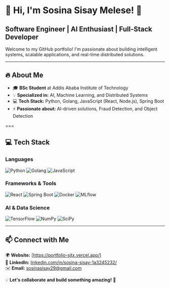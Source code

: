 # 👋 Hi, I'm Sosina Sisay Melese! 🚀  
## Software Engineer | AI Enthusiast | Full-Stack Developer  

Welcome to my GitHub portfolio! I'm passionate about building intelligent systems, scalable applications, and real-time distributed solutions.  

---

## 🔥 About Me  
- 🎓 **BSc Student** at Addis Ababa Institute of Technology  
- 💡 **Specialized in:** AI, Machine Learning, and Distributed Systems  
- 💻 **Tech Stack:** Python, Golang, JavaScript (React, Node.js), Spring Boot  
- ⚡ **Passionate about:** AI-driven solutions, Fraud Detection, and Object Detection
  
===

## 💻 Tech Stack  
### **Languages**  
![Python](https://img.shields.io/badge/-Python-blue?style=flat&logo=python)  ![Golang](https://img.shields.io/badge/-Golang-blue?style=flat&logo=go)  ![JavaScript](https://img.shields.io/badge/-JavaScript-yellow?style=flat&logo=javascript)  

### **Frameworks & Tools**  
![React](https://img.shields.io/badge/-React-blue?style=flat&logo=react)  ![Spring Boot](https://img.shields.io/badge/-SpringBoot-green?style=flat&logo=spring)  ![Docker](https://img.shields.io/badge/-Docker-blue?style=flat&logo=docker)  ![MLflow](https://img.shields.io/badge/-MLflow-blue?style=flat&logo=mlflow)  

### **AI & Data Science**  
![TensorFlow](https://img.shields.io/badge/-TensorFlow-orange?style=flat&logo=tensorflow)  ![NumPy](https://img.shields.io/badge/-NumPy-blue?style=flat&logo=numpy)  ![SciPy](https://img.shields.io/badge/-SciPy-blue?style=flat&logo=scipy)  

---

## 📫 Connect with Me  
🌍 **Website:** [https://portfolio-sjtx.vercel.app/]  
🔗 **LinkedIn:** [linkedin.com/in/sosina-sisay-1a3245232/](https://www.linkedin.com/in/sosina-sisay-1a3245232/)  
✉️ **Email:** [sosinasisay29@gmail.com](mailto:sosinasisay29@gmail.com)  

💡 **Let's collaborate and build something amazing!** 🚀  
